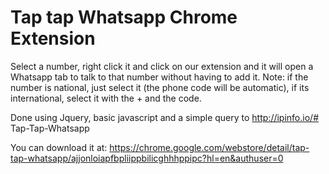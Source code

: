 Tap tap Whatsapp Chrome Extension
============

Select a number, right click it and click on our extension and it will open a Whatsapp tab to talk to that number without having to add it. Note: if the number is national, just select it (the phone code will be automatic), if its international, select it with the + and the code.

Done using Jquery, basic javascript and a simple query to http://ipinfo.io/# Tap-Tap-Whatsapp

You can download it at: https://chrome.google.com/webstore/detail/tap-tap-whatsapp/ajjonloiapfbpliippbilicghhhppipc?hl=en&authuser=0
